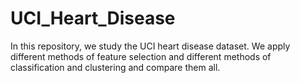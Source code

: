 # UCI_Heart_Disease
In this repository, we study the UCI heart disease dataset. 
We apply different methods of feature selection and different methods of classification and clustering and compare them all.
